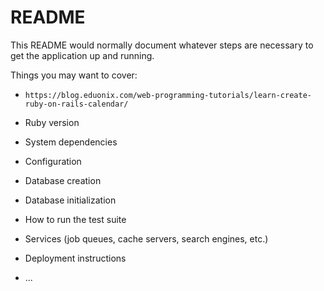 # README

This README would normally document whatever steps are necessary to get the
application up and running.

Things you may want to cover:

* `https://blog.eduonix.com/web-programming-tutorials/learn-create-ruby-on-rails-calendar/`

* Ruby version

* System dependencies

* Configuration

* Database creation

* Database initialization

* How to run the test suite

* Services (job queues, cache servers, search engines, etc.)

* Deployment instructions

* ...

